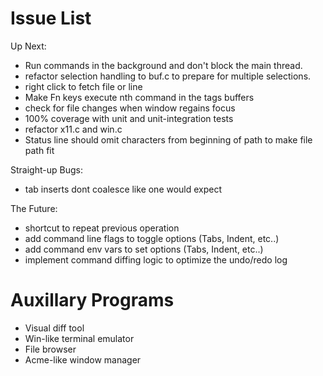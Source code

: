 # Issue List

Up Next:

* Run commands in the background and don't block the main thread.
* refactor selection handling to buf.c to prepare for multiple selections.
* right click to fetch file or line
* Make Fn keys execute nth command in the tags buffers
* check for file changes when window regains focus
* 100% coverage with unit and unit-integration tests
* refactor x11.c and win.c
* Status line should omit characters from beginning of path to make file path fit

Straight-up Bugs:

* tab inserts dont coalesce like one would expect

The Future:

* shortcut to repeat previous operation
* add command line flags to toggle options (Tabs, Indent, etc..)
* add command env vars to set options (Tabs, Indent, etc..)
* implement command diffing logic to optimize the undo/redo log

# Auxillary Programs

* Visual diff tool
* Win-like terminal emulator
* File browser
* Acme-like window manager
